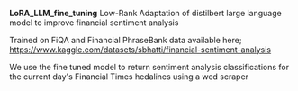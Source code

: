 **LoRA_LLM_fine_tuning**
Low-Rank Adaptation of distilbert large language model to improve financial sentiment analysis

Trained on FiQA and Financial PhraseBank data available here; https://www.kaggle.com/datasets/sbhatti/financial-sentiment-analysis

We use the fine tuned model to return sentiment analysis classifications for the current day's Financial Times hedalines using a wed scraper
